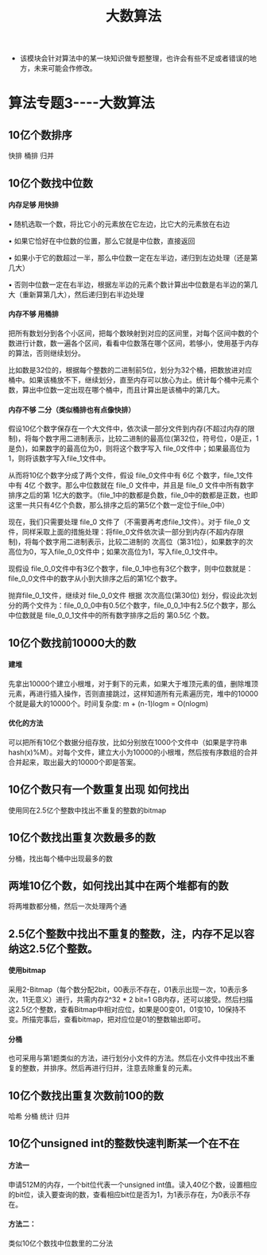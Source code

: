 ﻿---
layout: post
title:  "大数算法"
data: 星期三, 08. 四月 2020 04:21下午 
categories: 算法
tags: 专题
---
* 该模块会针对算法中的某一块知识做专题整理，也许会有些不足或者错误的地方，未来可能会作修改。

#  算法专题3----大数算法


## 10亿个数排序
快排 桶排 归并


## 10亿个数找中位数


#### 内存足够 用快排

• 随机选取一个数，将比它小的元素放在它左边，比它大的元素放在右边

• 如果它恰好在中位数的位置，那么它就是中位数，直接返回

• 如果小于它的数超过一半，那么中位数一定在左半边，递归到左边处理（还是第几大）

• 否则中位数一定在右半边，根据左半边的元素个数计算出中位数是右半边的第几大（重新算第几大），然后递归到右半边处理

#### 内存不够 用桶排

把所有数划分到各个小区间，把每个数映射到对应的区间里，对每个区间中数的个数进行计数，数一遍各个区间，看看中位数落在哪个区间，若够小，使用基于内存的算法，否则继续划分。


比如数是32位的，根据每个整数的二进制前5位，划分为32个桶，把数放进对应桶中。如果该桶放不下，继续划分，直至内存可以放心为止。统计每个桶中元素个数，算出中位数一定出现在哪个桶中，而且计算出是该桶中的第几大。

#### 内存不够 二分（类似桶排也有点像快排）
假设10亿个数字保存在一个大文件中，依次读一部分文件到内存(不超过内存的限制)，将每个数字用二进制表示，比较二进制的最高位(第32位，符号位，0是正，1是负)，如果数字的最高位为0，则将这个数字写入 file_0文件中；如果最高位为 1，则将该数字写入file_1文件中。

从而将10亿个数字分成了两个文件，假设 file_0文件中有 6亿 个数字，file_1文件中有 4亿 个数字。那么中位数就在 file_0 文件中，并且是 file_0 文件中所有数字排序之后的第 1亿大的数字。（file_1中的数都是负数，file_0中的数都是正数，也即这里一共只有4亿个负数，那么排序之后的第5亿个数一定位于file_0中）

现在，我们只需要处理 file_0 文件了（不需要再考虑file_1文件）。对于 file_0 文件，同样采取上面的措施处理：将file_0文件依次读一部分到内存(不超内存限制)，将每个数字用二进制表示，比较二进制的 次高位（第31位），如果数字的次高位为0，写入file_0_0文件中；如果次高位为1，写入file_0_1文件中。

现假设 file_0_0文件中有3亿个数字，file_0_1中也有3亿个数字，则中位数就是：file_0_0文件中的数字从小到大排序之后的第1亿个数字。

抛弃file_0_1文件，继续对 file_0_0文件 根据 次次高位(第30位) 划分，假设此次划分的两个文件为：file_0_0_0中有0.5亿个数字，file_0_0_1中有2.5亿个数字，那么中位数就是 file_0_0_1文件中的所有数字排序之后的 第0.5亿 个数。




## 10亿个数找前10000大的数

#### 建堆

先拿出10000个建立小根堆，对于剩下的元素，如果大于堆顶元素的值，删除堆顶元素，再进行插入操作，否则直接跳过，这样知道所有元素遍历完，堆中的10000个就是最大的10000个。时间复杂度: m + (n-1)logm = O(nlogm)

#### 优化的方法

可以把所有10亿个数据分组存放，比如分别放在1000个文件中（如果是字符串hash(x)%M）。对每个文件，建立大小为10000的小根堆，然后按有序数组的合并合并起来，取出最大的10000个即是答案。


## 10亿个数只有一个数重复出现 如何找出
使用同在2.5亿个整数中找出不重复的整数的bitmap


## 10亿个数找出重复次数最多的数

分桶，找出每个桶中出现最多的数


## 两堆10亿个数，如何找出其中在两个堆都有的数

将两堆数都分桶，然后一次处理两个通

## 2.5亿个整数中找出不重复的整数，注，内存不足以容纳这2.5亿个整数。

#### 使用bitmap
采用2-Bitmap（每个数分配2bit，00表示不存在，01表示出现一次，10表示多次，11无意义）进行，共需内存2^32 * 2 bit=1 GB内存，还可以接受。然后扫描这2.5亿个整数，查看Bitmap中相对应位，如果是00变01，01变10，10保持不变。所描完事后，查看bitmap，把对应位是01的整数输出即可。

#### 分桶
也可采用与第1题类似的方法，进行划分小文件的方法。然后在小文件中找出不重复的整数，并排序。然后再进行归并，注意去除重复的元素。


## 10亿个数找出重复次数前100的数
哈希 分桶 统计 归并


## 10亿个unsigned int的整数快速判断某一个在不在

#### 方法一
申请512M的内存，一个bit位代表一个unsigned int值。读入40亿个数，设置相应的bit位，读入要查询的数，查看相应bit位是否为1，为1表示存在，为0表示不存在。

#### 方法二：
类似10亿个数找中位数里的二分法









